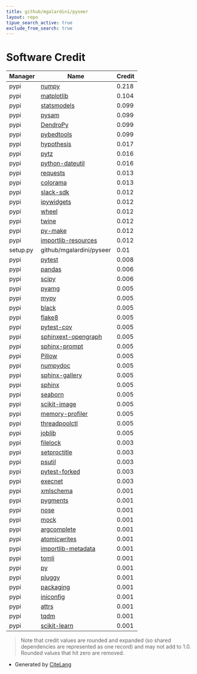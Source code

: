 ```yaml
---
title: github/mgalardini/pyseer
layout: repo
tipue_search_active: true
exclude_from_search: true
---
```

# Software Credit

|Manager|Name|Credit|
|-------|----|------|
|pypi|[numpy](https://www.numpy.org)|0.218|
|pypi|[matplotlib](https://matplotlib.org)|0.104|
|pypi|[statsmodels](https://www.statsmodels.org/)|0.099|
|pypi|[pysam](https://github.com/pysam-developers/pysam)|0.099|
|pypi|[DendroPy](http://packages.python.org/DendroPy/)|0.099|
|pypi|[pybedtools](https://github.com/daler/pybedtools)|0.099|
|pypi|[hypothesis](https://hypothesis.works)|0.017|
|pypi|[pytz](https://pypi.org/project/pytz)|0.016|
|pypi|[python-dateutil](https://pypi.org/project/python-dateutil)|0.016|
|pypi|[requests](https://pypi.org/project/requests)|0.013|
|pypi|[colorama](https://pypi.org/project/colorama)|0.013|
|pypi|[slack-sdk](https://pypi.org/project/slack-sdk)|0.012|
|pypi|[ipywidgets](https://pypi.org/project/ipywidgets)|0.012|
|pypi|[wheel](https://pypi.org/project/wheel)|0.012|
|pypi|[twine](https://pypi.org/project/twine)|0.012|
|pypi|[py-make](https://pypi.org/project/py-make)|0.012|
|pypi|[importlib-resources](https://pypi.org/project/importlib-resources)|0.012|
|setup.py|github/mgalardini/pyseer|0.01|
|pypi|[pytest](https://docs.pytest.org/en/latest/)|0.008|
|pypi|[pandas](https://pandas.pydata.org)|0.006|
|pypi|[scipy](https://www.scipy.org)|0.006|
|pypi|[pyamg](https://pypi.org/project/pyamg)|0.005|
|pypi|[mypy](https://pypi.org/project/mypy)|0.005|
|pypi|[black](https://pypi.org/project/black)|0.005|
|pypi|[flake8](https://pypi.org/project/flake8)|0.005|
|pypi|[pytest-cov](https://pypi.org/project/pytest-cov)|0.005|
|pypi|[sphinxext-opengraph](https://pypi.org/project/sphinxext-opengraph)|0.005|
|pypi|[sphinx-prompt](https://pypi.org/project/sphinx-prompt)|0.005|
|pypi|[Pillow](https://pypi.org/project/Pillow)|0.005|
|pypi|[numpydoc](https://pypi.org/project/numpydoc)|0.005|
|pypi|[sphinx-gallery](https://pypi.org/project/sphinx-gallery)|0.005|
|pypi|[sphinx](https://pypi.org/project/sphinx)|0.005|
|pypi|[seaborn](https://pypi.org/project/seaborn)|0.005|
|pypi|[scikit-image](https://pypi.org/project/scikit-image)|0.005|
|pypi|[memory-profiler](https://pypi.org/project/memory-profiler)|0.005|
|pypi|[threadpoolctl](https://pypi.org/project/threadpoolctl)|0.005|
|pypi|[joblib](https://pypi.org/project/joblib)|0.005|
|pypi|[filelock](https://pypi.org/project/filelock)|0.003|
|pypi|[setproctitle](https://pypi.org/project/setproctitle)|0.003|
|pypi|[psutil](https://pypi.org/project/psutil)|0.003|
|pypi|[pytest-forked](https://pypi.org/project/pytest-forked)|0.003|
|pypi|[execnet](https://pypi.org/project/execnet)|0.003|
|pypi|[xmlschema](https://pypi.org/project/xmlschema)|0.001|
|pypi|[pygments](https://pypi.org/project/pygments)|0.001|
|pypi|[nose](https://pypi.org/project/nose)|0.001|
|pypi|[mock](https://pypi.org/project/mock)|0.001|
|pypi|[argcomplete](https://pypi.org/project/argcomplete)|0.001|
|pypi|[atomicwrites](https://pypi.org/project/atomicwrites)|0.001|
|pypi|[importlib-metadata](https://pypi.org/project/importlib-metadata)|0.001|
|pypi|[tomli](https://pypi.org/project/tomli)|0.001|
|pypi|[py](https://pypi.org/project/py)|0.001|
|pypi|[pluggy](https://pypi.org/project/pluggy)|0.001|
|pypi|[packaging](https://pypi.org/project/packaging)|0.001|
|pypi|[iniconfig](https://pypi.org/project/iniconfig)|0.001|
|pypi|[attrs](https://pypi.org/project/attrs)|0.001|
|pypi|[tqdm](https://tqdm.github.io)|0.001|
|pypi|[scikit-learn](http://scikit-learn.org)|0.001|


> Note that credit values are rounded and expanded (so shared dependencies are represented as one record) and may not add to 1.0. Rounded values that hit zero are removed.


- Generated by [CiteLang](https://github.com/vsoch/citelang)
